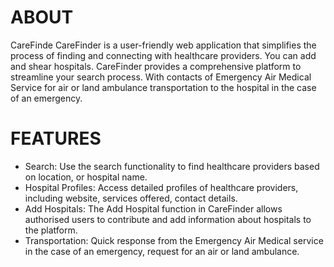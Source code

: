 # ABOUT

CareFinde
CareFinder is a user-friendly web application that simplifies the process of finding and connecting with healthcare providers. You can add and shear hospitals. CareFinder provides a comprehensive platform to streamline your search process. With contacts of Emergency Air Medical Service for air or land ambulance transportation to the hospital in the case of an emergency.

# FEATURES
- Search: Use the search functionality to find healthcare providers based on location, or hospital name.
- Hospital Profiles: Access detailed profiles of healthcare providers, including website, services offered, contact details.
- Add Hospitals: The Add Hospital function in CareFinder allows authorised users to contribute and add information about hospitals to the platform.
- Transportation: Quick response from the Emergency Air Medical service in the case of an emergency, request for an air or land ambulance.
